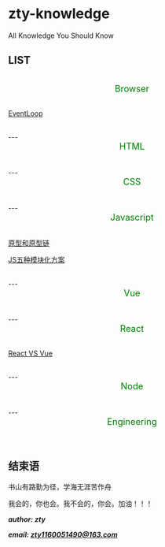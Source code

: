 # zty-knowledge
All Knowledge You Should Know

## LIST


<br>
<div align=center><font color=#008000 size=4>Browser</font></div>
<br/>

<a href="./src/md/browser/eventLoop.md" >EventLoop</a>

<br>
---
<br>
<div align=center><font color=#008000 size=4>HTML</font></div>
<br/>

<br>
---
<br>
<div align=center><font color=#008000 size=4>CSS</font></div>
<br/>

<br>
---
<br>
<div align=center><font color=#008000 size=4>Javascript</font></div>
<br/>

<a href="./src/md/js/__proto__type.md" >原型和原型链</a>

<a href="./src/md/js/module_mechanism.md" >JS五种模块化方案</a>

<br>
---
<br>
<div align=center><font color=#008000 size=4>Vue</font></div>
<br/>

<br>
---
<br>
<div align=center><font color=#008000 size=4>React</font></div>
<br/>


<a href="./src/md/vue_vs_react.md" >React VS Vue</a>

<br>
---
<br>
<div align=center><font color=#008000 size=4>Node</font></div>
<br/>

<br>
---
<br>
<div align=center><font color=#008000 size=4>Engineering</font></div>
<br/>


<br/>

## 结束语
书山有路勤为径，学海无涯苦作舟

我会的，你也会。我不会的，你会。加油！！！

***author: zty***

***email: zty1160051490@163.com***
